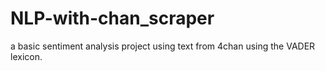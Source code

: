 # NLP-with-chan_scraper

a basic sentiment analysis project using text from 4chan using the VADER lexicon.
